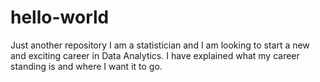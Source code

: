 # hello-world
Just another repository
I am a statistician and I am looking to start a new and exciting career in Data Analytics.
I have explained what my career standing is and where I want it to go.
